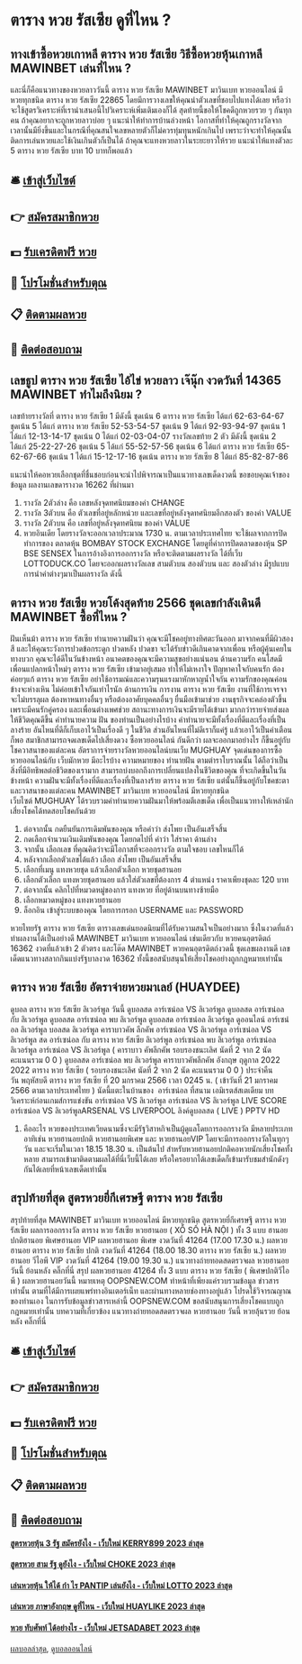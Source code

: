 # ตาราง หวย รัสเซีย ดูที่ไหน ?
## ทางเข้าซื้อหวยเกาหลี ตาราง หวย รัสเซีย วิธีซื้อหวยหุ้นเกาหลี MAWINBET เล่นที่ไหน ?
และนี่ก็คือแนวทางของหวยลาววันนี้ ตาราง หวย รัสเซีย MAWINBET มาวินเบท หวยออนไลน์ มีหวยทุกชนิด ตาราง หวย รัสเซีย 22865 โดยมีการวางเลขให้คุณนำตัวเลขที่ชอบไปแทงได้เลย หรือว่าจะใช้สูตรวิเคราะห์ที่เรานำเสนอนี้ไปวิเคราะห์เพิ่มเติมเองก็ได้ สุดท้ายนี้ขอให้โชคดีถูกหวยรวย ๆ กันทุกคน
ถ้าคุณอยากจะถูกหวยลาวบ่อย ๆ แนะนำให้ทำการบ้านล่วงหน้า โอกาสที่ทำให้คุณถูกรางวัลจากเวลานั้นมียิ่งขึ้นและในกรณีที่คุณสนใจเลขหลายตัวก็ไม่ควรทุ่มทุนหนักเกินไป เพราะว่าจะทำให้คุณนั้นติดการเล่นหวยและใช้เงินเกินตัวก็เป็นได้ ถ้าคุณจะแทงหวยลาวในระยะยาวให้รวย แนะนำให้แทงตัวละ 5 ตาราง หวย รัสเซีย บาท 10 บาทก็พอแล้ว

## 🛎 [เข้าสู่เว็บไซต์](https://bit.ly/3BG5bNw)
## 👉 [สมัครสมาชิกหวย](https://bit.ly/3BG5bNw)
## 💵 [รับเครดิตฟรี หวย](https://bit.ly/3C3mvgS)
## 👑 [โปรโมชั่นสำหรับตุณ](https://bit.ly/3C3mvgS)
## 📋 [ติดตามผลหวย](https://bit.ly/3C3mvgS)
## 📱 [ติดต่อสอบถาม](https://bit.ly/3C3mvgS)

## เลขธูป ตาราง หวย รัสเซีย ไอ้ไข่ หวยลาว เจ๊นุ๊ก งวดวันที่ 14365 MAWINBET ทำไมถึงนิยม ?
เลขท้ายรางวัลที่ ตาราง หวย รัสเซีย 1 มีดังนี้
ชุดเน้น 6 ตาราง หวย รัสเซีย ได้แก่ 62-63-64-67
ชุดเน้น 5 ได้แก่ ตาราง หวย รัสเซีย 52-53-54-57
ชุดเน้น 9 ได้แก่ 92-93-94-97
ชุดเน้น 1 ได้แก่ 12-13-14-17
ชุดเน้น 0 ได้แก่ 02-03-04-07
รางวัลเลขท้าย 2 ตัว มีดังนี้
ชุดเน้น 2 ได้แก่ 25-22-27-26
ชุดเน้น 5 ได้แก่ 55-52-57-56
ชุดเน้น 6 ได้แก่ ตาราง หวย รัสเซีย 65-62-67-66
ชุดเน้น 1 ได้แก่ 15-12-17-16
ชุดเน้น ตาราง หวย รัสเซีย 8 ได้แก่ 85-82-87-86

แนะนำให้คอหวยเลือกชุดที่ชื่นชอบก่อนจะนำไปพิจารณาเป็นแนวทางเลขเด็ดงวดนี้
ขอขอบคุณเจ้าของข้อมูล
ผลงานเลขดารางวด 16262 ที่ผ่านมา
1. รางวัล 2ตัวล่าง คือ เลขหลังจุดทศนิยมของค่า CHANGE
2. รางวัล 3ตัวบน คือ ตัวเลขที่อยู่หลักหน่วย และเลขที่อยู่หลังจุดทศนิยมอีกสองตัว ของค่า VALUE
3. รางวัล 2ตัวบน คือ เลขที่อยู่หลังจุดทศนิยม ของค่า VALUE
4. หวยอินเดีย โดยรางวัลจะออกเวลาประมาณ 1730 น. ตามเวลาประเทศไทย จะใช้ผลจากการปิดทำการของ ตลาดหุ้น BOMBAY STOCK EXCHANGE โดยดูที่ค่าการปิดตลาดของหุ้น SP BSE SENSEX ในการอ้างอิงการออกรางวัล หรือจะติดตามผลรางวัล ได้ที่เว็บ LOTTODUCK.CO โดยจะออกผลรางวัลเลข สามตัวบน สองตัวบน และ สองตัวล่าง มีรูปแบบการนำค่าต่างๆมาเป็นผลรางวัล ดังนี้

## ตาราง หวย รัสเซีย หวยโค้งสุดท้าย 2566 ชุดเลขกำลังเดินดี MAWINBET ซื้อที่ไหน ?
ฝันเห็นม้า ตาราง หวย รัสเซีย ทำนายความฝันว่า คุณจะมีโชคอยู่ทางทิศตะวันออก มาจากคนที่มีผิวสองสี และให้คุณระวังการปวดข้อกระดูก ปวดหลัง ปวดขา จะได้รับข่าวดีเกินคาดจากเพื่อน หรือผู้คุ้นเคยในทางบวก คุณจะได้ดีในวันข้างหน้า อนาคตของคุณจะมีความสูขอย่างแน่นอน
ด้านความรัก คนโสดมีเพื่อนแปลกหน้าใหม่ๆ ตาราง หวย รัสเซีย เข้ามาอยู่เสมอ ทำให้ไม่เหงาใจ ปัญหาคาใจกับคนรัก ต้องค่อยๆแก้ ตาราง หวย รัสเซีย อย่าใช้อารมณ์และความรุนแรงมาหักหาญน้ำใจกัน ความรักของคุณค่อนข้างจะห่างเหิน ไม่ค่อยเข้าใจกันเท่าไรนัก
ด้านการเงิน การงาน ตาราง หวย รัสเซีย งานที่ใช้การเจรจาจะไม่บรรลุผล ต้องหาหนทางอื่นๆ หรือต้องอาศัยบุคคลอื่นๆ ยื่นมือเข้ามาช่วย งานธุรกิจจะคล่องตัวขึ้นเพราะมีคนรักคู่ครอง และเพื่อนต่างเพศช่วย สถานะทางการเงินจะมีรายได้เข้ามา มากกว่ารายจ่ายส่งผลให้ชีวิตคุณดีขึ้น
คำทำนายความ ฝัน ของท่านเป็นอย่างไรบ้าง คำทำนายจะมีทั้งเรื่องที่ดีและเรื่องที่เป็นลางร้าย อันไหนที่ดีก็เก็บเอาไว้เป็นเรื่องดี ๆ ในชีวิต ส่วนอันไหนที่ไม่ดีเราก็แค่รู้ แล้วเอาไว้เป็นคำเตือนก็พอ สมาชิกสามารถจดเลขเด็ดไปเสี่ยงดวง ซื้อหวยออนไลน์ กันดีกว่า ผลจะออกมาอย่างไร ก็ขึ้นอยู่กับโชควาสนาของแต่ละคน
อัตราการจ่ายรางวัลหวยออนไลน์บนเว็บ MUGHUAY
จุดเด่นของการซื้อหวยออนไลน์กับ เว็บมักหวย มีอะไรบ้าง
ความหมายของ ทำนายฝัน ตามตำราโบราณนั้น ได้ถือว่าเป็นสิ่งที่มีอิทธิพลต่อชีวิตของเรามาก สามารถบ่งบอกถึงการเปลี่ยนแปลงในชีวิตของคุณ ที่จะเกิดขึ้นในวันข้างหน้า ความฝันจะมีทั้งเรื่องที่ดีและเรื่องที่เป็นลางร้าย ตาราง หวย รัสเซีย แต่นั้นก็ขึ้นอยู่กับโชคชะตา และวาสนาของแต่ละคน MAWINBET มาวินเบท หวยออนไลน์ มีหวยทุกชนิด เว็บไซต์ MUGHUAY ได้รวบรวมคำทำนายความฝันมาให้พร้อมตีเลขเด็ด เพื่อเป็นแนวทางให้เหล่านักเสี่ยงโชคได้ทดสอบโชคกันด้วย
1. ต่อจากนั้น กดยืนยันการเดิมพันของคุณ หรือคำว่า ส่งโพย เป็นอันเสร็จสิ้น
2. กดเลือกจำนวนเงินเดิมพันของคุณ โดยกดไปที่ คำว่า ใส่ราคา ด้านล่าง
3. จากนั้น เลือกเลข ที่คุณคิดว่าจะมีโอกาสที่จะออกรางวัล ตามใจชอบ เลขไหนก็ได้
4. หลังจากเลือกตัวเลขได้แล้ว เลือก ส่งโพย เป็นอันเสร็จสิ้น
5. เลือกที่เมนู แทงหวยชุด แล้วเลือกตัวเลือก หวยชุดฮานอย
6. เลือกตัวเลือก แทงหวยชุดฮานอย แล้วใส่ตัวเลขที่ต้องการ 4 ตำแหน่ง ราคาเพียงชุดละ 120 บาท
7. ต่อจากนั้น คลิกไปที่หมวดหมู่ของการ แทงหวย ที่อยู่ด้านบนทางซ้ายมือ
8. เลือกหมวดหมู่ของ แทงหวยฮานอย
9. ล็อกอิน เข้าสู่ระบบของคุณ โดยการกรอก USERNAME และ PASSWORD

หวยไทยรัฐ ตาราง หวย รัสเซีย ตารางเลขเด่นยอดนิยมที่ได้รับความสนใจเป็นอย่างมาก ซึ่งในงวดที่แล้วทำผลงานได้เป็นอย่างดี MAWINBET มาวินเบท หวยออนไลน์ เช่นเดียวกับ หวยคนอุตรดิตถ์ 16362 งวดที่แล้วเข้า 2 ตัวตรง และโต๊ด MAWINBET หวยคนอุตรดิตถ์งวดนี้ ชุดเลขผลงานดี เลขเด็ดแนวทางสลากกินแบ่งรัฐบาลงวด 16362 ทั้งนี้ขอสนับสนุนให้เสี่ยงโชคอย่างถูกกฎหมายเท่านั้น

## ตาราง หวย รัสเซีย อัตราจ่ายหวยมาเลย์ (HUAYDEE)
ดูบอล ตาราง หวย รัสเซีย ลิเวอร์พูล วันนี้ ดูบอลสด อาร์เซน่อล VS ลิเวอร์พูล ดูบอลสด อาร์เซน่อล กับ ลิเวอร์พูล ดูบอลสด อาร์เซน่อล พบ ลิเวอร์พูล ดูบอลสด อาร์เซน่อล ลิเวอร์พูล ดูออนไลน์ อาร์เซน่อล ลิเวอร์พูล บอลสด ลิเวอร์พูล คาราบาวคัพ ลีกคัพ อาร์เซน่อล VS ลิเวอร์พูล อาร์เซน่อล VS ลิเวอร์พูล สด อาร์เซน่อล กับ ตาราง หวย รัสเซีย ลิเวอร์พูล อาร์เซน่อล พบ ลิเวอร์พูล อาร์เซน่อล ลิเวอร์พูล
อาร์เซน่อล VS ลิเวอร์พูล ( คาราบาว คัพลีกคัพ รอบรองชนะเลิศ นัดที่ 2 จาก 2 นัด คะแนนรวม 0 0 )
ดูบอลสด อาร์เซน่อล พบ ลิเวอร์พูล คาราบาวคัพลีกคัพ อังกฤษ ฤดูกาล 2022 2022 ตาราง หวย รัสเซีย ( รอบรองชนะเลิศ นัดที่ 2 จาก 2 นัด คะแนนรวม 0 0 ) ประจำคืนวัน พฤหัสบดี ตาราง หวย รัสเซีย ที่ 20 มกราคม 2566 เวลา 0245 น. ( เข้าวันที่ 21 มกราคม 2566 ตามเวลาประเทศไทย ) นัดนี้แตะในบ้านของ  อาร์เซน่อล ที่สนาม เอมิเรตส์สเตเดียม
บทวิเคราะห์ก่อนเกมส์การแข่งขัน อาร์เซน่อล VS ลิเวอร์พูล
อาร์เซน่อล VS ลิเวอร์พูล
LIVE SCORE อาร์เซน่อล VS ลิเวอร์พูลARSENAL VS LIVERPOOL
ลิงค์ดูบอลสด ( LIVE )
 PPTV HD 
1. คืออะไร หวยของประเทศเวียดนามซึ่งจะมีรัฐวิสาหกิจเป็นผู้ดูแลโดยการออกรางวัล มีหลายประเภทอาทิเช่น หวยฮานอยปกติ หวยฮานอยพิเศษ และ หวยฮานอยVIP โดยจะมีการออกรางวัลในทุกๆวัน และจะเริ่มในเวลา 18.15 18.30 น. เป็นต้นไป สำหรับหวยฮานอยปกติคอหวยนักเสี่ยงโชคทั้งหลาย สามารถเข้ามาติดตามผลได้ที่นี่เว็บนี้ได้เลย หรือใครอยากได้เลขเด็ดก็เข้ามารับชมสำนักดังๆกันได้เลยที่หน้าเลขเด็ดเท่านั้น

## สรุปท้ายที่สุด สูตรหวยยี่กีเศรษฐี ตาราง หวย รัสเซีย
สรุปท้ายที่สุด MAWINBET มาวินเบท หวยออนไลน์ มีหวยทุกชนิด สูตรหวยยี่กีเศรษฐี ตาราง หวย รัสเซีย ผลการออกรางวัล ตาราง หวย รัสเซีย หวยฮานอย ( XỔ SỐ HÀ NỘI ) ทั้ง 3 แบบ ฮานอย ปกติฮานอย พิเศษฮานอย VIP
ผลหวยฮานอย พิเศษ งวดวันที่ 41264 (17.00 17.30 น.)
ผลหวยฮานอย ตาราง หวย รัสเซีย ปกติ งวดวันที่ 41264 (18.00 18.30 ตาราง หวย รัสเซีย น.)
ผลหวยฮานอย วีไอพี VIP งวดวันที่ 41264 (19.00 19.30 น.)
 แนวทางถ่ายทอดสดตรวจผล หวยฮานอย วันนี้ ย้อนหลัง คลิ๊กที่นี่ 
สรุป ผลหวยฮานอย 41264 ทั้ง 3 แบบ ตาราง หวย รัสเซีย ( พิเศษปกติวีไอพี ) ผลหวยฮานอยวันนี้
หมายเหตุ OOPSNEW.COM ทำหน้าที่เพียงแค่รวบรวมข้อมูล ข่าวสาร เท่านั้น ตามที่ได้มีการเผยแพร่ทางอินเตอร์เน็ท และผ่านทางหลายช่องทางอยู่แล้ว โปรดใช้วิจารณญาณของท่านเอง ในการรับข้อมูลข่าวสารเหล่านี้ OOPSNEW.COM ขอสนับสนุนการเสี่ยงโชคแบบถูกกฎหมายเท่านั้น
บทความที่เกี่ยวข้อง
แนวทางถ่ายทอดสดตรวจผล หวยฮานอย วันนี้ หวยลุ้นรวย ย้อนหลัง คลิ๊กที่นี่

## 🛎 [เข้าสู่เว็บไซต์](https://bit.ly/3BG5bNw)
## 👉 [สมัครสมาชิกหวย](https://bit.ly/3BG5bNw)
## 💵 [รับเครดิตฟรี หวย](https://bit.ly/3C3mvgS)
## 👑 [โปรโมชั่นสำหรับตุณ](https://bit.ly/3C3mvgS)
## 📋 [ติดตามผลหวย](https://bit.ly/3C3mvgS)
## 📱 [ติดต่อสอบถาม](https://bit.ly/3C3mvgS)

#### [สูตรหวยหุ้น 3 รัฐ สมัครยังไง - เว็บใหม่ KERRY899 2023 ล่าสุด](https://atom.io/themes/สูตรหวยหุ้น%203%20รัฐ%20สมัครยังไง%20-%20เว็บใหม่%20kerry899%202023%20ล่าสุด)
#### [สูตรหวย สาม รัฐ ดูยังไง - เว็บใหม่ CHOKE 2023 ล่าสุด](https://atom.io/themes/สูตรหวย%20สาม%20รัฐ%20ดูยังไง%20-%20เว็บใหม่%20choke%202023%20ล่าสุด)
#### [เล่นหวยหุ้น ให้ได้ กํา ไร PANTIP เล่นยังไง - เว็บใหม่ LOTTO 2023 ล่าสุด](https://atom.io/themes/เล่นหวยหุ้น%20ให้ได้%20กํา%20ไร%20pantip%20เล่นยังไง%20-%20เว็บใหม่%20lotto%202023%20ล่าสุด)
#### [เล่นหวย ภาษาอังกฤษ ดูที่ไหน - เว็บใหม่ HUAYLIKE 2023 ล่าสุด](https://atom.io/themes/เล่นหวย%20ภาษาอังกฤษ%20ดูที่ไหน%20-%20เว็บใหม่%20huaylike%202023%20ล่าสุด)
#### [หวย ทับศัพท์ ได้อย่างไร - เว็บใหม่ JETSADABET 2023 ล่าสุด](https://atom.io/themes/หวย%20ทับศัพท์%20ได้อย่างไร%20-%20เว็บใหม่%20jetsadabet%202023%20ล่าสุด)

[ผลบอลล่าสุด](https://siamsport.tv "ผลบอลล่าสุด"), [ดูบอลออนไลน์](https://siamsport.tv/ดูบอลสด "ดูบอลออนไลน์")